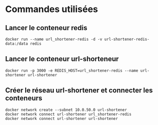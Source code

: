 # Commandes utilisées

## Lancer le conteneur redis

```shell
docker run --name url_shortener-redis -d -v url-shortener-redis-data:/data redis
```

## Lancer le conteneur url-shorteneur

```shell
docker run -p 3000 -e REDIS_HOST=url_shortener-redis --name url-shortener url-shortener
```

## Créer le réseau url-shortener et connecter les conteneurs

```shell
docker network create --subnet 10.0.50.0 url-shortener
docker network connect url-shortener url_shortener-redis
docker network connect url-shortener url-shortener
```

